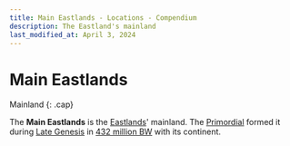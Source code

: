 ```yaml
---
title: Main Eastlands - Locations - Compendium
description: The Eastland's mainland
last_modified_at: April 3, 2024
---
```


# Main Eastlands
Mainland
{: .cap}

The **Main Eastlands** is the [Eastlands](/compendium/locations/eastlands/)' mainland. The [Primordial](/compendium/creatures/primordial/) formed it during [Late Genesis](/compendium/events/genesis/#late-genesis) in [432 million BW](/compendium/events/genesis/#432-million-bw) with its continent.
